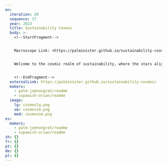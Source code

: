 ```yaml
---
en:
  iteration: 20
  sequence: 17
  year: 2023
  title: Sustainability Cosmos
  body: >-
    <!--StartFragment-->


    Macroscope Link: <https://palminister.github.io/sustainability-cosmos/>


    Welcome to the cosmic realm of sustainability, where the stars align to reveal the true nature of our world's progress. In this interactive dashboard, we invite you to embark on a journey through the galaxy of data, where each star represents a country and its position in the constellation reflects multiple things depending on the dashboard views. As you navigate through the vast expanse of information, you'll discover the secrets of each country's performance in terms of Human, Health, Environmental, Economical, and Political conditions—all that makeup “Sustainability”. Furthermore, this journey will also reveal opportunities for improvement and growth toward a more sustainable future. Join us as we uncover the mysteries of the Sustainability Cosmos, and gain a deeper understanding of the current state of our world.


    <!--EndFragment-->
  externalLink: https://palminister.github.io/sustainability-cosmos/
  makers:
    - palm-jumnongrat/readme
    - supawich-orian/readme
  image:
    lg: cosmoslg.png
    sm: cosmossm.png
    med: cosmossm.png
es:
  makers:
    - palm-jumnongrat/readme
    - supawich-orian/readme
zh: {}
fr: {}
pt: {}
de: {}
pl: {}
---
```

